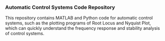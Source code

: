 ### Automatic Control Systems Code Repository
This repository contains MATLAB and Python code for automatic control systems, such as the plotting programs of Root Locus and Nyquist Plot, which can quickly understand the frequency response and stability analysis of control systems.